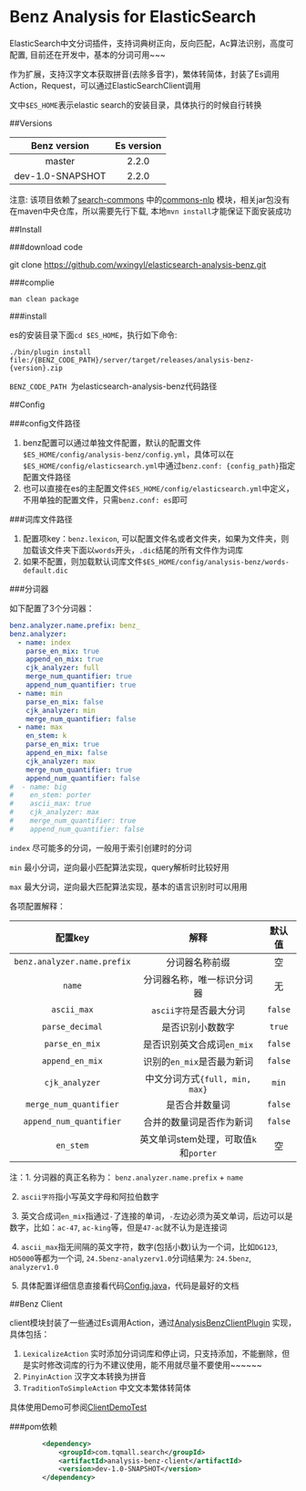 # Benz Analysis for ElasticSearch

ElasticSearch中文分词插件，支持词典树正向，反向匹配，Ac算法识别，高度可配置, 目前还在开发中，基本的分词可用~~~

作为扩展，支持汉字文本获取拼音(去除多音字)，繁体转简体，封装了Es调用Action，Request，可以通过ElasticSearchClient调用

文中`$ES_HOME`表示elastic search的安装目录，具体执行的时候自行转换

##Versions

|   Benz version   | Es version |
| :--------------: | :--------: |
|      master      |   2.2.0    |
| dev-1.0-SNAPSHOT |   2.2.0    |

注意: 该项目依赖了[search-commons](https://github.com/wxingyl/search-commons) 中的[commons-nlp](https://github.com/wxingyl/search-commons/tree/master/commons-nlp) 模块，相关jar包没有在maven中央仓库，所以需要先行下载, 本地`mvn install`才能保证下面安装成功

##Install

###download code

git clone https://github.com/wxingyl/elasticsearch-analysis-benz.git

###complie

`man clean package`

###install

es的安装目录下面`cd $ES_HOME`，执行如下命令:

```shell
./bin/plugin install file:/{BENZ_CODE_PATH}/server/target/releases/analysis-benz-{version}.zip
```

`BENZ_CODE_PATH `为elasticsearch-analysis-benz代码路径

##Config

###config文件路径

1. benz配置可以通过单独文件配置，默认的配置文件`$ES_HOME/config/analysis-benz/config.yml`，具体可以在`$ES_HOME/config/elasticsearch.yml`中通过`benz.conf: {config_path}`指定配置文件路径
2. 也可以直接在es的主配置文件`$ES_HOME/config/elasticsearch.yml`中定义，不用单独的配置文件，只需`benz.conf: es`即可

###词库文件路径

1. 配置项key：`benz.lexicon`,  可以配置文件名或者文件夹，如果为文件夹，则加载该文件夹下面以`words`开头，`.dic`结尾的所有文件作为词库
2. 如果不配置，则加载默认词库文件`$ES_HOME/config/analysis-benz/words-default.dic`

###分词器

如下配置了3个分词器：

```yaml
benz.analyzer.name.prefix: benz_
benz.analyzer:
  - name: index
    parse_en_mix: true
    append_en_mix: true
    cjk_analyzer: full
    merge_num_quantifier: true
    append_num_quantifier: true
  - name: min
    parse_en_mix: false
    cjk_analyzer: min
    merge_num_quantifier: false
  - name: max
    en_stem: k
    parse_en_mix: true
    append_en_mix: false
    cjk_analyzer: max
    merge_num_quantifier: true
    append_num_quantifier: false
#  - name: big
#    en_stem: porter
#    ascii_max: true
#    cjk_analyzer: max
#    merge_num_quantifier: true
#    append_num_quantifier: false
```

`index` 尽可能多的分词，一般用于索引创建时的分词

`min` 最小分词，逆向最小匹配算法实现，query解析时比较好用

`max` 最大分词，逆向最大匹配算法实现，基本的语言识别时可以用用

各项配置解释：

|            配置key            |             解释             |   默认值   |
| :-------------------------: | :------------------------: | :-----: |
| `benz.analyzer.name.prefix` |          分词器名称前缀           |    空    |
|           `name`            |       分词器名称，唯一标识分词器        |    无    |
|         `ascii_max`         |      `ascii字符`是否最大分词       | `false` |
|       `parse_decimal`       |          是否识别小数数字          | `true`  |
|       `parse_en_mix`        |     是否识别英文合成词`en_mix`      | `false` |
|       `append_en_mix`       |     识别的`en_mix`是否最为新词      | `false` |
|       `cjk_analyzer`        |  中文分词方式`{full, min, max}`  |  `min`  |
|   `merge_num_quantifier`    |          是否合并数量词           | `false` |
|   `append_num_quantifier`   |        合并的数量词是否作为新词        | `false` |
|          `en_stem`          | 英文单词stem处理，可取值`k`和`porter` |    空    |

注：1. 分词器的真正名称为： `benz.analyzer.name.prefix`  + `name`

​	2. `ascii字符`指小写英文字母和阿拉伯数字

​	3. 英文合成词`en_mix`指通过`-`了连接的单词，`-`左边必须为英文单词，后边可以是数字，比如：`ac-47`, `ac-king`等，但是`47-ac`就不认为是连接词

​	4. `ascii_max`指无间隔的英文字符，数字(包括小数)认为一个词，比如`DG123`,  `HD5000`等都为一个词, `24.5benz-analyzerv1.0`分词结果为: `24.5benz`, `analyzerv1.0`

​	5. 具体配置详细信息直接看代码[Config.java](server/src/main/java/com/tqmall/search/benz/Config.java)，代码是最好的文档

##Benz Client

client模块封装了一些通过Es调用Action，通过[AnalysisBenzClientPlugin](client/src/main/java/com/tqmall/search/benz/AnalysisBenzClientPlugin.java) 实现，具体包括：

1. `LexicalizeAction` 实时添加分词词库和停止词，只支持添加，不能删除，但是实时修改词库的行为不建议使用，能不用就尽量不要使用~~~~~~
2. `PinyinAction` 汉字文本转换为拼音
3. `TraditionToSimpleAction` 中文文本繁体转简体

具体使用Demo可参阅[ClientDemoTest](client/src/test/java/com/tqmall/search/benz/action/ClientDemoTest.java)

###pom依赖

```xml
        <dependency>
            <groupId>com.tqmall.search</groupId>
            <artifactId>analysis-benz-client</artifactId>
            <version>dev-1.0-SNAPSHOT</version>
        </dependency>
```

